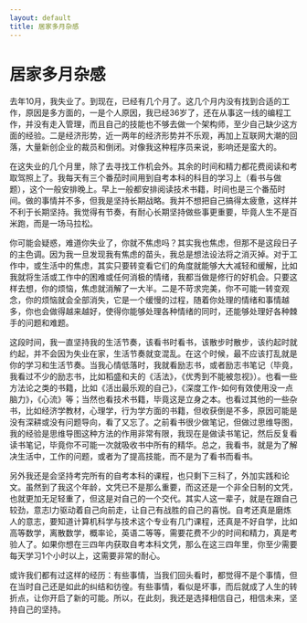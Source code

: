 ```yaml
---
layout: default
title: 居家多月杂感
---
```


# 居家多月杂感

去年10月，我失业了。到现在，已经有几个月了。这几个月内没有找到合适的工作，原因是多方面的，一是个人原因，我已经36岁了，还在从事这一线的编程工作，并没有走入管理，而且自己的技能也不够去做一个架构师，至少自己缺少这方面的经验。二是经济形势，近一两年的经济形势并不乐观，再加上互联网大潮的回落，大量新创企业的裁员和倒闭。对像我这种程序员来说，影响还是蛮大的。

在这失业的几个月里，除了去寻找工作机会外。其余的时间和精力都花费阅读和考取驾照上了。我每天有三个番茄时间用到自考本科的科目的学习上（看书与做题），这个一般安排晚上。早上一般都安排阅读技术书籍，时间也是三个番茄时间。做的事情并不多，但我是坚持长期战略。我并不想把自己搞得太疲惫，这样并不利于长期坚持。我觉得有节奏，有耐心长期坚持做些事更重要，毕竟人生不是百米跑，而是一场马拉松。

你可能会疑惑，难道你失业了，你就不焦虑吗？其实我也焦虑，但那不是这段日子的主色调。因为我一旦发现我有焦虑的苗头，我总是想法设法将之消灭掉。对于工作中，或生活中的焦虑，其实只要转变看它们的角度就能够大大减轻和缓解，比如我就将生活或工作中的困难或任何消极的情绪，我都当做是修行的好机会。只要这样去想，你的烦恼，焦虑就消解了一大半。二是不苛求完美，你不可能一转变观念，你的烦恼就会全部消失，它是一个缓慢的过程，随着你处理的情绪和事情越多，你也会做得越来越好，使得你能够处理各种情绪的同时，还能够处理好各种棘手的问题和难题。

这段时间，我一直坚持我的生活节奏，该看书时看书，该散步时散步，该约起时就约起，并不会因为失业在家，生活节奏就变混乱。在这个时候，最不应该打乱就是你的学习和生活节奏。当我心情低落时，我就看励志书，或者励志书笔记（毕竟，我看过不少的励志书，比如稻盛和夫的《活法》，《优秀到不能被忽视》）。也看一些方法论之类的书籍，比如《活出最乐观的自己》，《深度工作-如何有效使用没一点脑力》，《心流》等；当然也看技术书籍，毕竟这是立身之本。也看过其他的一些杂书，比如经济学教材，心理学，行为学方面的书籍，但收获倒是不多，原因可能是没有深耕或没有问题导向，看了又忘了。之前看书很少做笔记，但做过思维导图，我的经验是思维导图这种方法的作用非常有限，我现在是做读书笔记，然后反复看读书笔记，毕竟你不可能一次就吸收书中所有的精华。总之，我看书，就是为了解决生活中，工作的问题，或者为了提高技能，而不是为了看书而看书。

另外我还是会坚持考完所有的自考本科的课程，也只剩下三科了，外加实践和论文。虽然到了我这个年龄，文凭已不是那么重要，而这还是一个非全日制的文凭，也就更加无足轻重了，但这是对自己的一个交代。其实人这一辈子，就是在跟自己较劲，意志l力驱动着自己向前走，让自己有战胜的自己的喜悦。自考还真是磨炼人的意志，要知道计算机科学与技术这个专业有几门课程，还真是不好自学，比如高等数学，离散数学，概率论，英语二等等，需要花费不少的时间和精力，真是考验人了。如果你想在三四年内获取自考本科文凭，那么在这三四年里，你至少需要每天学习1个小时以上，这需要非常的耐心。

或许我们都有过这样的经历：有些事情，当我们回头看时，都觉得不是个事情，但在当时自己还是如此的纠结和彷徨。有些事情，看似是坏事，而后就成了人生的转折点，让你开启了新的可能。所以，在此刻，我还是选择相信自己，相信未来，坚持自己的坚持。
